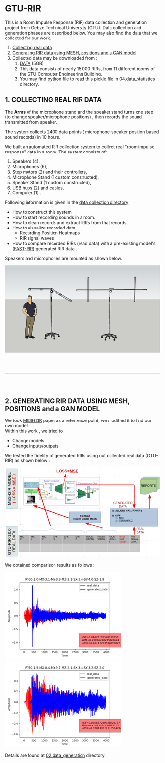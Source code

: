 # GTU-RIR
This is a Room Impulse Response (RIR) data collection and generation project from Gebze Technical University (GTU). 
Data collection and generation phases are described below. You may also find the data that we collected for our work.
1. [Collecting real data](#01)
2. [Generating RIR data using MESH, positions and a GAN model](#02)
3. Collected data may be downloaded from : 
   1. [DATA][DATA] (5GB) 
   2. This data consists of nearly 15.000 RIRs, from 11 different rooms of the GTU Computer Engineering Building.
   3. You may find python file to read this pickle file in 04.data_statistics directory.
  

## 1. COLLECTING REAL RIR DATA <a name="01"></a>

The **Arms** of the microphone stand and the speaker stand turns one step (to change speaker/microphone positions) , then records the sound transmitted from speaker.  

The system collects 2400 data points ( microphone-speaker position based sound records) in 10 hours.  

We built an automated RIR collection system to collect real "room impulse response" data in a room.
The system consists of:
1. Speakers (4), 
2. Microphones (6), 
3. Step motors (2) and their controllers, 
4. Microphone Stand (1 custom constructed),
5. Speaker Stand (1 custom constructed),
6. USB hubs (2) and cables,
7. Computer (1) . 



Following information is given in the [data collection directory][01.data_collection]
- How to construct this system
- How to start recording sounds in a room.
- How to clean records and extract RIRs from that records.
- How to visualize recorded data
  - Recording Position Heatmaps
  - RIR signal waves
- How to compare recorded RIRs (read data) with a pre-existing model's ([FAST-RIR][FAST-RIR]) generated RIR data .

Speakers and microphones are mounted as shown below. 

![RIR Collection System Design][rir_measurement_setup]  

<br>
<br>

---

<br>
<br>

## 2. GENERATING RIR DATA USING MESH, POSITIONS and a GAN MODEL <a name="02"></a>
We took [MESH2IR][MESH2IR] paper as a referrence point, we modified it to find our own model.  
Within this work , we tried to 
- Change models
- Change inputs/outputs
  
We tested the fidelity of generated RIRs using out collected real data (GTU-RIR) as shown below :

![mesh2ir_generate_and_test][mesh2ir_generate_and_test]

We obtained comparison results as follows :

![EXAMPLE_COMPARE_1][EXAMPLE_COMPARE_1]
![EXAMPLE_COMPARE_2][EXAMPLE_COMPARE_2]  

Details are found at [02.data_generation][02.data_generation] directory.




[01.data_collection]: 01.data_collection/README.md
[02.data_generation]: 02.data_generation/README.md
[rir_measurement_setup]: README.md.resources/rir-measurement-setup.png
[mesh2ir_generate_and_test]: README.md.resources/mesh2ir.generate.and.gtu-rir.test.small.png
[FAST-RIR]: https://github.com/anton-jeran/FAST-RIR
[MESH2IR]: https://github.com/anton-jeran/MESH2IR
[EXAMPLE_COMPARE_1]: README.md.resources/example.compare.1.small.png
[EXAMPLE_COMPARE_2]: README.md.resources/example.compare.2.small.png
[DATA]: https://gtu-my.sharepoint.com/:u:/g/personal/mpekmezci_gtu_edu_tr/Ec9dwMtiymlOuu_NSv5yT0YB1xw9W8VvtPZLWpr09-Lgbg?e=zvFVyJ
